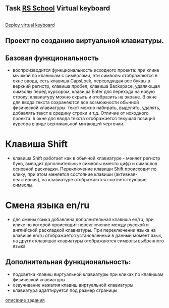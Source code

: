 ## Task [RS School](https://rs.school/) Virtual keyboard

![]()

[Deploy virtual keyboard](https://rolling-scopes-school.github.io/irenakowalewska-JS2020Q3/virtual-keyboard//) 

## Проект по созданию виртуальной клавиатуры.

## Базовая функциональность
- воспроизводится функциональность исходного проекта: при клике мышкой по клавишам с символами, эти символы отображаются в окне ввода, есть клавиша CapsLock, переводящая все буквы в верхний регистр, клавиша пробел, клавиша Backspace, удаляющая символы перед курсором, клавиша Enter для перехода на новую строку, клавиатуру можно скрыть и отобразить на экране. В окне для ввода текста сохраняются все возможности обычной физической клавиатуры: текст можно набирать, выделять, удалять, добавлять текст в средину строки и т.д. Отличие от исходного проекта: в окне для ввода текста отображается текущая позиция курсора в виде вертикальной мигающей черточки.
# Клавиша Shift
- клавиша Shift работает как в обычной клавиатуре - меняет регистр букв, выводит дополнительные символы вместо цифр и символов основной раскладки. Переключение клавиши Shift происходит по клику, при этом меняется состояние клавиши (активная-неактивная), на клавиатуре отображаются соответствующие символы.
# Смена языка en/ru
- для смены языка добавлена дополнительная клавиша en/ru, при клике по которой происходит переключение между русской и английской раскладкой клавиатуры. При переключении языка на клавише en/ru отображается установленный в данный момент язык, на других клавишах клавиатуры отображаются символы выбранного языка
## Дополнительная функциональность:
- подсветка клавиш виртуальной клавиатуры при кликах по клавишам физической клавиатуры
- озвучивание нажатия клавиш виртуальной клавиатуры
- клавиатура адаптируется под размер страницы

[описание задания](https://github.com/rolling-scopes-school/tasks/blob/master/tasks/ready-projects/virtual-keyboard.md)
